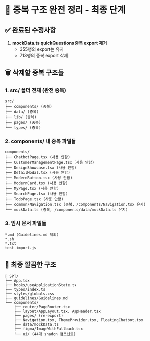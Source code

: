 # 🚨 중복 구조 완전 정리 - 최종 단계

## ✅ 완료된 수정사항
1. **mockData.ts quickQuestions 중복 export 제거**
   - 355행의 export는 유지
   - 713행의 중복 export 삭제

## 🗑️ 삭제할 중복 구조들

### 1. src/ 폴더 전체 (완전 중복)
```
src/
├── components/ (중복)
├── data/ (중복)
├── lib/ (중복)
├── pages/ (중복)
└── types/ (중복)
```

### 2. components/ 내 중복 파일들
```
components/
├── ChatbotPage.tsx (사용 안함)
├── CustomerManagementPage.tsx (사용 안함)
├── DesignShowcase.tsx (사용 안함)
├── DetailModal.tsx (사용 안함)
├── ModernButton.tsx (사용 안함)
├── ModernCard.tsx (사용 안함)
├── MyPage.tsx (사용 안함)
├── SearchPage.tsx (사용 안함)
├── TodoPage.tsx (사용 안함)
├── common/Navigation.tsx (중복, /components/Navigation.tsx 유지)
└── mockData.ts (중복, /components/data/mockData.ts 유지)
```

### 3. 임시 문서 파일들
```
*.md (Guidelines.md 제외)
*.sh
*.txt
test-import.js
```

## 🎯 최종 깔끔한 구조
```
📁 SPT/
├── App.tsx
├── hooks/useApplicationState.ts
├── types/index.ts
├── styles/globals.css
├── guidelines/Guidelines.md
└── components/
    ├── router/PageRouter.tsx
    ├── layout/AppLayout.tsx, AppHeader.tsx
    ├── pages/ (re-export)
    ├── Navigation.tsx, ThemeProvider.tsx, FloatingChatbot.tsx
    ├── data/mockData.ts
    ├── figma/ImageWithFallback.tsx
    └── ui/ (44개 shadcn 컴포넌트)
```